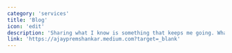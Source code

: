 ```yaml
---
category: 'services'
title: 'Blog'
icon: 'edit'
description: 'Sharing what I know is something that keeps me going. What better than writing it down.'
link: 'https://ajaypremshankar.medium.com?target=_blank'
---
```

